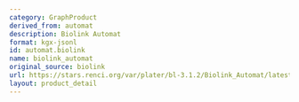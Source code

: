 ```yaml
---
category: GraphProduct
derived_from: automat
description: Biolink Automat
format: kgx-jsonl
id: automat.biolink
name: biolink_automat
original_source: biolink
url: https://stars.renci.org/var/plater/bl-3.1.2/Biolink_Automat/latest/kgx_files
layout: product_detail
---
```

